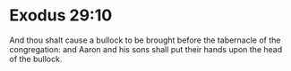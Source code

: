 # Exodus 29:10

And thou shalt cause a bullock to be brought before the tabernacle of the congregation: and Aaron and his sons shall put their hands upon the head of the bullock.